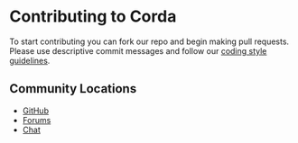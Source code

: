 # Contributing to Corda

To start contributing you can fork our repo and begin making pull requests. Please use
descriptive commit messages and follow our [coding style guidelines](https://docs.corda.net/codestyle.html).

## Community Locations

* [GitHub](https://github.com/corda/corda)
* [Forums](https://not.here.yet)
* [Chat](https://cordaledger.slack.com)




